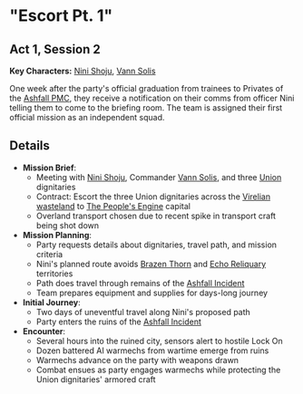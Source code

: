 # "Escort Pt. 1"
## Act 1, Session 2

**Key Characters:** [Nini Shoju](/NPCs/Nini%20Shoju.md), [Vann Solis](/NPCs/Vann%20Solis.md)

One week after the party's official graduation from trainees to Privates of the [Ashfall PMC](/Factions/PMC/Ashfall.md), they receive a notification on their comms from officer Nini telling them to come to the briefing room. The team is assigned their first official mission as an independent squad.

## Details
- **Mission Brief**:
  - Meeting with [Nini Shoju](/NPCs/Nini%20Shoju.md), Commander [Vann Solis](/NPCs/Vann%20Solis.md), and three [Union](/Factions/The%20Union.md) dignitaries
  - Contract: Escort the three Union dignitaries across the [Virelian wasteland](/Locations/Virelian%20Wastes.md) to [The People's Engine](/Factions/The%20People's%20Engine.md) capital
  - Overland transport chosen due to recent spike in transport craft being shot down
- **Mission Planning**:
  - Party requests details about dignitaries, travel path, and mission criteria
  - Nini's planned route avoids [Brazen Thorn](/Factions/Warband/Brazen%20Thorn.md) and [Echo Reliquary](/Factions/Warband/Echo%20Reliquary.md) territories
  - Path does travel through remains of the [Ashfall Incident](/Events/Ashfall%20Incident.md)
  - Team prepares equipment and supplies for days-long journey
- **Initial Journey**:
  - Two days of uneventful travel along Nini's proposed path
  - Party enters the ruins of the [Ashfall Incident](/Events/Ashfall%20Incident.md)
- **Encounter**:
  - Several hours into the ruined city, sensors alert to hostile Lock On
  - Dozen battered AI warmechs from wartime emerge from ruins
  - Warmechs advance on the party with weapons drawn
  - Combat ensues as party engages warmechs while protecting the Union dignitaries' armored craft